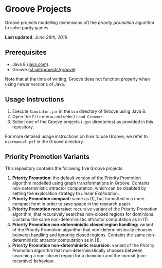 # Groove Projects
Groove projects modelling (extensions of) the _priority promotion_ algorithm to solve parity games.

**Last updated:** _June 29th, 2019_.

## Prerequisites
- Java 8 ([java.com](https://java.com)).
- Groove ([sf.net/projects/groove](https://sf.net/projects/groove)).

Note that at the time of writing, Groove does not function properly when using newer versions of Java.

## Usage Instructions
1. Execute `Simulator.jar` in the `bin` directory of Groove using Java 8.
2. Open the `File` menu and select `Load Grammar`.
3. Select one of the Groove projects (`.gst` directories) as provided in this repository.

For more detailed usage instructions on how to use Groove, we refer to `usermanual.pdf` in the Groove directory.

## Priority Promotion Variants
This repository contains the following five Groove projects:
1. **Priority Promotion:** the default version of the Priority Promotion algorithm modelled using graph transformations in Groove. Contains non-deterministic attractor computation, which can be disabled by setting the exploration strategy to _Linear Exploration_.
2. **Priority Promotion compact:** same as (1), but formatted in a more compact form in order to save space in the research paper.
3. **Priority Promotion recursive:** recursive variant of the Priority Promotion algorithm, that recursively searches non-closed regions for dominions. Contains the same non-deterministic attractor computation as in (1).
4. **Priority Promotion non-deterministic closed region handling:** variant of the Priority Promotion algorithm that non-deterministically chooses between handling and ignoring closed regions. Contains the same non-deterministic attractor computation as in (1).
5. **Priority Promotion non-deterministic recursion:** variant of the Priority Promotion algorithm that non-deterministically chooses between searching a non-closed region for a dominion and the normal (non-recursive) behaviour.
